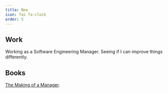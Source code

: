 ```yaml
---
title: Now
icon: fas fa-clock
order: 5
---
```


## Work

Working as a Software Engineering Manager. Seeing if I can improve things differently.

## Books

[The Making of a Manager](https://a.co/d/9g3EUx5).
